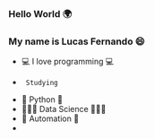 ### Hello World 🌍
### My name is Lucas Fernando 😄 

- 💻 I love programming 💻
-      Studying 
-   🐍 Python 🐍
- 👨🏻‍💻 Data Science 👨🏻‍💻
-  🤖 Automation 🤖
- 

